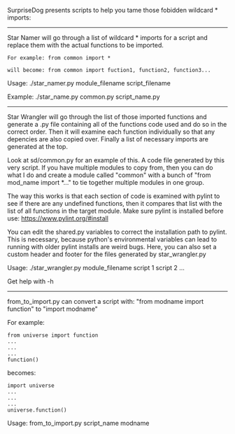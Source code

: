 SurpriseDog presents scripts to help you tame those fobidden wildcard * imports:


----


Star Namer will go through a list of wildcard * imports for a script and replace them with the actual functions to be imported.

	For example: from common import *

	will become: from common import fuction1, function2, function3...

Usage: ./star_namer.py module_filename script_filename

Example: ./star_name.py common.py script_name.py


----


Star Wrangler will go through the list of those imported functions and generate a .py file containing all of the functions code used and do so in the correct order. Then it will examine each function individually so that any depencies are also copied over. Finally a list of necessary imports are generated at the top.

Look at sd/common.py for an example of this. A code file generated by this very script. If you have multiple modules to copy from, then you can do what I do and create a module called "common" with a bunch of "from mod_name import *..." to tie together multiple modules in one group.

The way this works is that each section of code is examined with pylint to see if there are any undefined functions, then it compares that list with the list of all functions in the target module. Make sure pylint is installed before use: https://www.pylint.org/#install

You can edit the shared.py variables to correct the installation path to pylint. This is necessary, because python's environmental variables can lead to running with older pylint installs are weird bugs. Here, you can also set a custom header and footer for the files generated by star_wrangler.py

Usage: ./star_wrangler.py module_filename script 1 script 2 ...

Get help with -h

----

from_to_import.py can convert a script with: "from modname import function" to "import modname"

For example:

    from universe import function
    ...
    ...
    ...
    function()


becomes:

    import universe
    ...
    ...
    ...
    universe.function()


Usage: from_to_import.py script_name modname
